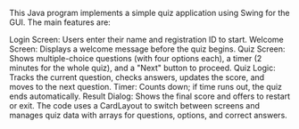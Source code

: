 This Java program implements a simple quiz application using Swing for the GUI. The main features are:

Login Screen: Users enter their name and registration ID to start.
Welcome Screen: Displays a welcome message before the quiz begins.
Quiz Screen: Shows multiple-choice questions (with four options each), a timer (2 minutes for the whole quiz), and a "Next" button to proceed.
Quiz Logic: Tracks the current question, checks answers, updates the score, and moves to the next question.
Timer: Counts down; if time runs out, the quiz ends automatically.
Result Dialog: Shows the final score and offers to restart or exit.
The code uses a CardLayout to switch between screens and manages quiz data with arrays for questions, options, and correct answers.
